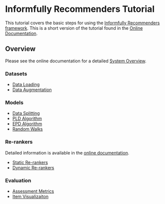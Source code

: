 # Informfully Recommenders Tutorial

This tutorial covers the basic steps for using the [Informfully Recommenders framework](https://github.com/Informfully/Recommenders).
This is a short version of the tutorial found in the [Online Documentation](https://informfully.readthedocs.io/en/latest/tutorial.html).

## Overview

Please see the online documentation for a detailed [System Overview](https://informfully.readthedocs.io/en/latest/recommenders.html).

### Datasets

* [Data Loading](https://informfully.readthedocs.io/en/latest/loading.html)
* [Data Augmentation](https://informfully.readthedocs.io/en/latest/augmentation.html)

### Models

* [Data Splitting](https://informfully.readthedocs.io/en/latest/splitting.html)
* [PLD Algorithm](https://informfully.readthedocs.io/en/latest/participatory.html)
* [EPD Algorithm](https://informfully.readthedocs.io/en/latest/deliberative.html)
* [Random Walks](https://informfully.readthedocs.io/en/latest/randomwalk.html)

### Re-rankers

Detailed information is available in the [online documentation]().
* [Static Re-rankers](https://informfully.readthedocs.io/en/latest/reranker.html)
* [Dynamic Re-rankers](https://informfully.readthedocs.io/en/latest/dynamicreranker.html)

### Evaluation

* [Assessment Metrics](https://informfully.readthedocs.io/en/latest/metrics.html)
* [Item Visualizaiton](https://informfully.readthedocs.io/en/latest/recommendations.html)

